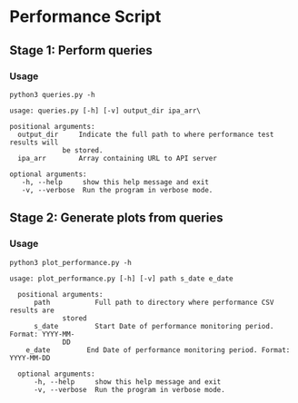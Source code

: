 # Performance Script

## Stage 1: Perform queries

### Usage

`
python3 queries.py -h
`

    usage: queries.py [-h] [-v] output_dir ipa_arr\
    
    positional arguments:
      output_dir     Indicate the full path to where performance test results will
                 be stored.
      ipa_arr        Array containing URL to API server

    optional arguments:
       -h, --help     show this help message and exit
       -v, --verbose  Run the program in verbose mode.

## Stage 2: Generate plots from queries

### Usage

`
python3 plot_performance.py -h
`

    usage: plot_performance.py [-h] [-v] path s_date e_date
      
      positional arguments:
          path           Full path to directory where performance CSV results are
                 stored
          s_date         Start Date of performance monitoring period. Format: YYYY-MM-
                 DD
        e_date         End Date of performance monitoring period. Format: YYYY-MM-DD
      
      optional arguments:
          -h, --help     show this help message and exit
          -v, --verbose  Run the program in verbose mode.
